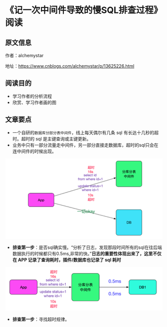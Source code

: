 # 《记一次中间件导致的慢SQL排查过程》阅读

## 原文信息

作者：alchemystar

地址：https://www.cnblogs.com/alchemystar/p/13625226.html 

## 阅读目的

- 学习作者的分析流程
- 欣赏、学习作者画的图

## 文章要点

- 一个自研的`数据库分部分表中间件`，线上每天偶尔有几条 sql 有长达十几秒的超时。超时的 sql 是主键查询或主键更新。
- 业务中只有一部分流量走中间件，另一部分直接走数据库，超时的sql只会在连中间件的时候出现。

<img src="./img/01.jpg" alt="超时的sql只会在连中间件的时候出现"/>

- **排查第一步**：是否sql确实慢。“分析了日志，发现那段时间所有的sql在往后端数据执行的时候都只有0.5ms,非常的快。”**日志的重要性体现出来了，这里不仅在 APP 记录了查询耗时，插件/数据库也记录了 sql 耗时**

<img src="./img/02.jpg" alt="是否sql确实慢"/>

- **排查第一步**：寻找超时规律。
